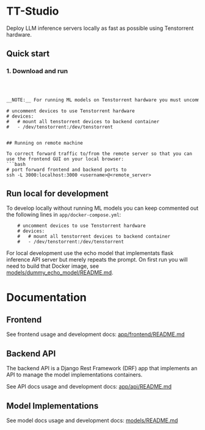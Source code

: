 # TT-Studio

Deploy LLM inference servers locally as fast as possible using Tenstorrent hardware.

## Quick start

### 1. Download and run

```bash



__NOTE:__ For running ML models on Tenstorrent hardware you must uncomment the following lines in `app/docker-compose.yml`:
```

    # uncomment devices to use Tenstorrent hardware
    # devices:
    #   # mount all tenstorrent devices to backend container
    #   - /dev/tenstorrent:/dev/tenstorrent

````

## Running on remote machine

To correct forward traffic to/from the remote server so that you can use the frontend GUI on your local browser:
```bash
# port forward frontend and backend ports to
ssh -L 3000:localhost:3000 <username>@<remote_server>
````

## Run local for development

To develop locally without running ML models you can keep commented out the following lines in `app/docker-compose.yml`:

```
    # uncomment devices to use Tenstorrent hardware
    # devices:
    #   # mount all tenstorrent devices to backend container
    #   - /dev/tenstorrent:/dev/tenstorrent
```

For local development use the echo model that implementats flask inference API server but merely repeats the prompt. On first run you will need to build that Docker image, see [models/dummy_echo_model/README.md](models/dummy_echo_model/README.md).

# Documentation

## Frontend

See frontend usage and development docs: [app/frontend/README.md](app/frontend/README.md)

## Backend API

The backend API is a Django Rest Framework (DRF) app that implements an API to manage the model implementations containers.

See API docs usage and development docs: [app/api/README.md](app/api/README.md)

## Model Implementations

See model docs usage and development docs: [models/README.md](models/README.md)

